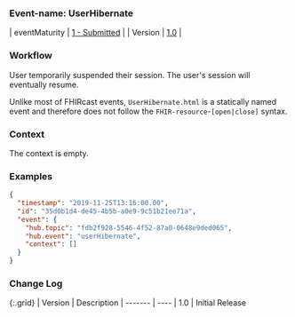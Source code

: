 ### Event-name: UserHibernate

| eventMaturity | [1 - Submitted](3-1-2-eventmaturitymodel.html) | 
| Version | [1.0](3-2-4-UserHibernate.html) |

### Workflow

User temporarily suspended their session. The user's session will eventually resume.
 
Unlike most of FHIRcast events, `UserHibernate.html` is a statically named event and therefore does not follow the `FHIR-resource`-`[open|close]` syntax.

### Context

The context is empty.

### Examples

```json
{
  "timestamp": "2019-11-25T13:16:00.00",
  "id": "35d0b1d4-de45-4b5b-a0e9-9c51b21ee71a",
  "event": {
    "hub.topic": "fdb2f928-5546-4f52-87a0-0648e9ded065",
    "hub.event": "userHibernate",
    "context": []
  }
}
```

### Change Log

{:.grid}
| Version | Description
| ------- | ----
| 1.0     | Initial Release
